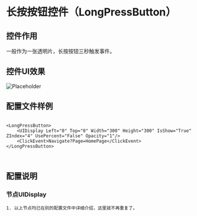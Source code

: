 # 长按按钮控件（LongPressButton）

## 控件作用

一般作为一张透明片，长按按钮三秒触发事件。

## 控件UI效果

![Placeholder](../../images/.png)

## 配置文件样例

```

<LongPressButton>
    <UIDisplay Left="0" Top="0" Width="300" Height="300" IsShow="True" ZIndex="4" UsePercent="False" Opacity="1"/>
    <ClickEvent>Navigate?Page=HomePage</ClickEvent>
</LongPressButton>



```
## 配置说明

### 节点UIDisplay

    1. 以上节点均已在别的配置文件中详细介绍，这里就不再重复了。

        





